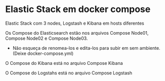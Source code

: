 # Elastic Stack em docker compose


Elastic Stack com 3 nodes, Logstash e Kibana em hosts diferentes



Os Compose do Elasticsearch estão nos arquivos Compose Node01, Compose Node02 e Compose Node03.

* Não esqueça de renomea-los e edita-los para subir em sem ambiente.(Deixe docker-compose.yml)

O Compose do Kibana está no arquivo Compose Kibana

O Compose do Logstahs está no arquivo Compose Logstash
